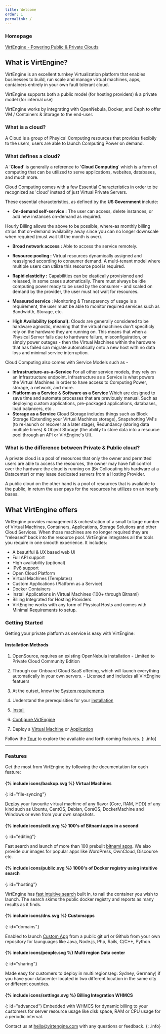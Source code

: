 ```yaml
---
title: Welcome
order: 1
permalink: /
---
```


### Homepage

[VirtEngine - Powering Public & Private Clouds](http://virtengine.com)


## What is VirtEngine?

VirtEngine is an excellent turnkey Virtualization platform that enables businesses to build, run scale and manage virtual machines, apps, containers entirely in your own fault tolerant cloud.

VirtEngine supports both a public model (for hosting providers) & a private model (for internal use)

VirtEngine works by integrating with OpenNebula, Docker, and Ceph to offer VM / Containers & Storage to the end-user.

### What is a cloud?

A Cloud is a group of Phsyical Computing resources that provides flexibily to the users, users are able to launch Computing Power on demand.

### What defines a cloud?

A '**Cloud**' is generally a reference to '**Cloud Computing**' which is a form of computing that can be utilized to serve applications, websites, databases, and much more.

Cloud Computing comes with a few Essential Characteristics in order to be recognized as 'cloud' instead of just Virtual Private Servers.

These essential characteristics, as defined by the **US Government** include:

- **On-demand self-service :**
The user can access, delete instances, or add new instances on-demand as required.

Hourly Billing allows the above to be possible, where-as monthly billing strips that on-demand availability away since you can no longer downscale when required (must wait till the month is over).

- **Broad network access :**
Able to access the service remotely.

- **Resource pooling :**
Virtual resources dynamically assigned and reassigned according to consumer demand. A multi-tenant model where multiple users can utilize this resource pool is required.

- **Rapid elasticity :**
Capabilities can be elastically provisioned and released, in some cases automatically. There must always be idle computing power ready to be used by the consumer - and scaled on demand by the provider, the user must not wait for resources.

- **Measured service :**
Monitoring & Transparency of usage is a requirement, the user must be able to monitor required services such as Bandwidth, Storage, etc.

- **High Availability (optional):**
Clouds are generally considered to be hardware agnostic, meaning that the virtual machines don't specificly rely on the hardware they are running on. 
This means that when a Physical Server fails due to hardware failure, misconfiguiration, or simply power outages - then the Virtual Machines within the hardware that has failed can migrate automatically
onto a new host with no data loss and minimal service interruption. 

Cloud Computing also comes with Service Models such as -

- **Infrastructure-as-a-Service**
For all other service models, they rely on an Infrastructure endpoint. Infrastructure as a Service is what powers the Virtual Machines in order to have access to Computing Power, storage, a network, and more.
- **Platform as a Service** & **Software as a Service**
Which are designed to save time and automate processes that are previously manual. Such as deploying custom applications, pre-packaged applications, databases, load balancers, etc .
- **Storage as a Service**
Cloud Storage includes things such as Block Storage (Extending your Virtual Machines storage), Snapshotting VM's (to re-launch or recover at a later stage), Redundancy (storing data multiple times) & Object Storage (the ability to store data into a resource pool through an API or VirtEngine's UI).

### What is the difference between Private & Public cloud?

A private cloud is a pool of resources that only the owner and permitted users are able to access the resources, the owner may have full control over the hardware the cloud is running on (By Collocating his hardware at a Datacenter) or may 
lease dedicated servers from a Hosting Provider. 

A public cloud on the other hand is a pool of resources that is available to the public, in return the user pays for the resources he utilizes on an hourly bases.

## What VirtEngine offers

VirtEngine provides management & orchestration of a small to large number of Virtual Machines, Containers, Applications, Storage Solutions and other Cloud Services.  When those machines are no longer required they are "released" back into the resource pool. VirtEngine integrates all the tools you require in one smooth experience. It includes:

- A beautiful & UX based web UI
- Full API support
- High availability (optional)
- IPv6 support
- Open Cloud Platform
- Virtual Machines (Templates)
- Custom Applications (Platform as a Service)
- Docker Containers
- Install Applications in Virtual Machines (100+ through Bitnami)
- Billing Integrated for Hosting Providers
- VirtEngine works with any form of Physical Hosts and comes with Minimal Requirements to setup.

### Getting Started

Getting your private platform as service is easy with VirtEngine:

#### Installation Methods
1. OpenSource, requires an existing OpenNebula installation - Limited to Private Cloud Community Edition
2. Through our Onboard Cloud SaaS offering, which will launch everything automatically in your own servers. - Licensed and Includes all VirtEngine featuers

1. At the outset, know the [System requirements](/gettingstarted/system_requirements/)
2. Understand the prerequisities for your [installation](/installation/prequisites/)
3. [Install](/installation/VirtEngine/)
4. [Configure VirtEngine](/configuration/VirtEngine)
5. Deploy a [Virtual Machine](/machines/deploying/) or [Application](/customapps/deploying)

Follow the [Tour](/overview/tour/) to explore the available and forth coming features.
{: .info}

---

### Features

Get the most from VirtEngine by following the documentation for each feature:

#### {% include icons/backup.svg %} Virtual Machines
{: id="file-syncing"}

[Deploy](machines/deploying) your favourite virtual machine of any flavor (Core, RAM, HDD) of any kind such as Ubuntu, CentOS, Debian, CoreOS, DockerMachine and Windows or even from your own snapshots.

#### {% include icons/edit.svg %} 100's of Bitnami apps in a second
{: id="editing"}

Fast search and launch of more than 100 prebuilt [bitnami apps](/prepackagedapps/deploying/). We also provide our images for popular apps like WordPress, OwnCloud, Discourse etc.

#### {% include icons/public.svg %} 1000's of Docker registry using intuitive search
{: id="hosting"}

VirtEngine has [fast intuitive search](containers/deploying) built in, to nail the container you wish to launch. The search skims the public docker registry and reports as many results  as it finds.

#### {% include icons/dns.svg %} Customapps
{: id="domains"}

Enabled to launch [Custom App](/customapps/deploying/) from a public git url or Github from your own repository for launguages like Java, Node.js, Php, Rails, C/C++, Python.

#### {% include icons/people.svg %} Multi region  Data center
{: id="sharing"}

Made easy for customers to deploy in multi regions(eg: Sydney, Germany) if you have your datacenter located in two different location in the same city or different countries.

#### {% include icons/settings.svg %} Billing Integration WHMCS
{: id="advanced"}
Embedded with WHMCS for dynamic billing to your customers for server resource usage like disk space, RAM or CPU usage for a periodic interval.

Contact us at [hello@virtengine.com](mailto:hello@virtengine.com) with any questions or feedback.
{: .info}
